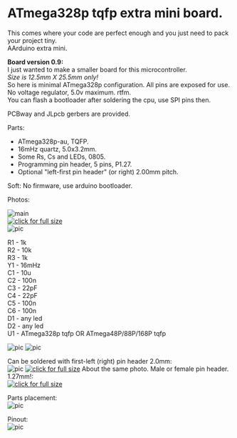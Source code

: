 # ATmega328p tqfp extra mini board. 
This comes where your code are perfect enough and you just need to pack your project tiny.  
AArduino extra mini.  
  
  
**Board version 0.9:**  
I just wanted to make a smaller board for this microcontroller.  
_Size is 12.5mm X 25.5mm only!_   
So here is minimal ATmega328p configuration. All pins are exposed for use.  
No voltage regulator, 5.0v maximum. rtfm.  
You can flash a bootloader after soldering the cpu, use SPI pins then.  
  
  

PCBway and JLpcb gerbers are provided.  
  
  
  
  Parts:  
- ATmega328p-au, TQFP.  
- 16mHz quartz, 5.0x3.2mm.  
- Some Rs, Cs and LEDs, 0805.  
- Programming pin header, 5 pins, P1.27.  
- Optional "left-first pin header" (or right) 2.00mm pitch.  
  
  
Soft:
No firmware, use arduino bootloader.  
  
  
Photos:  
  
![main](pics/mainbig.jpg)  
[![click for full size](pics/schemS.png)](pics/schem.png)  
![pic](pics/pcb.png)  

R1 - 1k  
R2 - 10k  
R3 - 1k  
Y1 - 16mHz  
C1 - 10u  
C2 - 100n  
C3 - 22pF  
C4 - 22pF  
C5 - 100n  
C6 - 100n  
D1 - any led  
D2 - any led  
U1 - ATmega328p tqfp OR ATmega48P/88P/168P tqfp  
  
![pic](pics/place.png)
![pic](pics/pcb_3d1.png)
  
   
   
Can be soldered with first-left (right) pin header 2.0mm:  
![pic](pics/pcb_3d2.png)
[![click for full size](pics/photo01s.jpg)](pics/photo01.jpg)
About the same photo. Male or female pin header. 1.27mm!:  
[![click for full size](pics/photo02s.jpg)](pics/photo02.jpg)

Parts placement:  
![pic](pics/place2.png)  

Pinout:  
![pic](pics/pins.png)  
